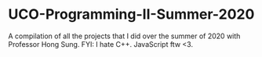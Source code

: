 # UCO-Programming-II-Summer-2020
A compilation of all the projects that I did over the summer of 2020 with Professor Hong Sung. FYI: I hate C++. JavaScript ftw <3.

